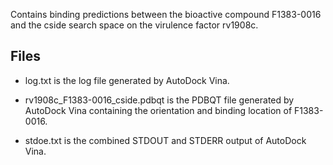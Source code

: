 Contains binding predictions between the bioactive compound F1383-0016 and the cside search space on the virulence factor rv1908c.

## Files

- log.txt is the log file generated by AutoDock Vina.

- rv1908c_F1383-0016_cside.pdbqt is the PDBQT file generated by AutoDock Vina containing the orientation and binding location of F1383-0016.

- stdoe.txt is the combined STDOUT and STDERR output of AutoDock Vina.

